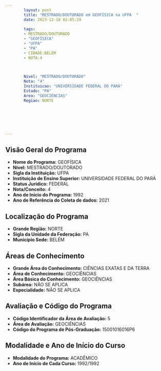```yaml
---
        layout: post
        title: "MESTRADO/DOUTORADO em GEOFÍSICA na UFPA  "
        date: 2023-12-18 02:05:29
     
        tags:
        - MESTRADO/DOUTORADO
        - "GEOFÍSICA"
        - "UFPA"
        - "PA"
        - CIDADE:BELÉM
        - NOTA:4
        
       

        Nivel: "MESTRADO/DOUTORADO"
        Nota: "4"
        Instituicao: "UNIVERSIDADE FEDERAL DO PARÁ"
        Estado: "PA"
        Area: "GEOCIÊNCIAS"
        Regiao: NORTE
        
        
        
        
        
        
---
```

## Visão Geral do Programa
- **Nome do Programa:** GEOFÍSICA
- **Nível:** MESTRADO/DOUTORADO
- **Sigla da Instituição:** UFPA
- **Instituição de Ensino Superior:** UNIVERSIDADE FEDERAL DO PARÁ
- **Status Jurídico:** FEDERAL
- **Nota/Conceito:** 4
- **Ano de Início do Programa:** 1992
- **Ano de Referência do Coleta de dados:** 2021

## Localização do Programa
- **Grande Região:** NORTE
- **Sigla da Unidade da Federação:** PA
- **Município Sede:** BELÉM

## Áreas de Conhecimento
- **Grande Área do Conhecimento:** CIÊNCIAS EXATAS E DA TERRA
- **Área de Conhecimento:** GEOCIÊNCIAS
- **Área Básica do Conhecimento:** GEOCIÊNCIAS
- **Subárea:** NÃO SE APLICA
- **Especialidade:** NÃO SE APLICA

## Avaliação e Código do Programa
- **Código Identificador da Área de Avaliação:** 5
- **Área de Avaliação:** GEOCIÊNCIAS
- **Código do Programa de Pós-Graduação:** 15001016016P6


## Modalidade e Ano de Início do Curso
- **Modalidade do Programa:** ACADÊMICO
- **Ano de Início de Cada Curso:** 1992/1992

